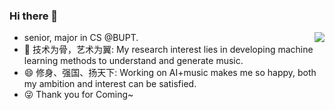 ### Hi there 👋

<img align="right" src="https://github-readme-stats.vercel.app/api?username=hrsoup&show_icons=true&icon_color=0366d6&bg_color=ffffff&hide_title=true" />

- senior, major in CS @BUPT.
- 🌱  技术为骨，艺术为翼: My research interest lies in developing machine learning methods to understand and generate music.
- 😄  修身、强国、扬天下: Working on AI+music makes me so happy, both my ambition and interest can be satisfied.
- 😜 Thank you for Coming~

<!--
**hrsoup/hrsoup** is a ✨ _special_ ✨ repository because its `README.md` (this file) appears on your GitHub profile.

- 🔭 I’m currently working on ...
- 🌱 I’m currently learning ...
- 👯 I’m looking to collaborate on ...
- 🤔 I’m looking for help with ...
- 💬 Ask me about ...
- 📫 How to reach me: ...
- 😄 Pronouns: ...
- ⚡ Fun fact: ...
-->
